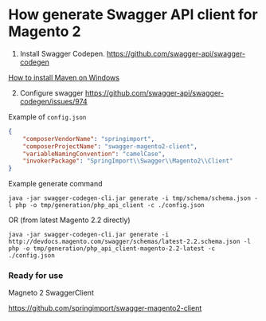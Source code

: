 # How generate Swagger API client for Magento 2

1. Install Swagger Codepen.
https://github.com/swagger-api/swagger-codegen

[How to install Maven on Windows](https://www.mkyong.com/maven/how-to-install-maven-in-windows/)

2. Configure swagger
https://github.com/swagger-api/swagger-codegen/issues/974


Example of `config.json`
```json
{
    "composerVendorName": "springimport",
    "composerProjectName": "swagger-magento2-client",
    "variableNamingConvention": "camelCase",
    "invokerPackage": "SpringImport\\Swagger\\Magento2\\Client"
}
```

Example generate command
```
java -jar swagger-codegen-cli.jar generate -i tmp/schema/schema.json -l php -o tmp/generation/php_api_client -c ./config.json
```
OR (from latest Magento 2.2 directly)
```
java -jar swagger-codegen-cli.jar generate -i http://devdocs.magento.com/swagger/schemas/latest-2.2.schema.json -l php -o tmp/generation/php_api_client-magento-2.2-latest -c ./config.json
```

### Ready for use

Magneto 2 SwaggerClient

https://github.com/springimport/swagger-magento2-client